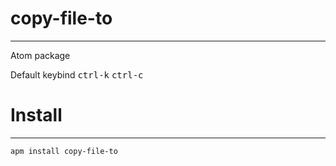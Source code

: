 # copy-file-to
---
Atom package

Default keybind <kbd>ctrl-k</kbd> <kbd>ctrl-c</kbd>
# Install
---
```console
apm install copy-file-to
```
